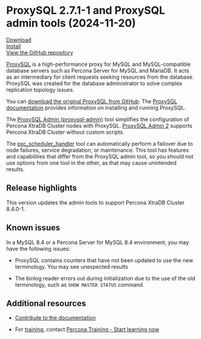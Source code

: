 # ProxySQL 2.7.1-1 and ProxySQL admin tools (2024-11-20)

[Download](https://www.percona.com/download-proxysql)<br>
[Install](install-v2.md)<br>
[View the GitHub repository](https://github.com/percona/proxysql-admin-tool)

[ProxySQL](https://proxysql.com/) is a high-performance proxy for MySQL and MySQL-compatible database servers such as Percona Server for MySQL and MariaDB. It acts as an intermediary for client requests seeking resources from the database. ProxySQL was created for the database administrator to solve complex replication topology issues.

You can [download the original ProxySQL from GitHub](https://github.com/sysown/proxysql/releases). The [ProxySQL documentation](https://proxysql.com/documentation/) provides information on installing and running ProxySQL.

The [ProxySQL Admin (proxysql-admin)](proxysql-admin-tool-v2-config.md) tool simplifies the configuration of Percona XtraDB Cluster nodes with ProxySQL.  [ProxySQL Admin 2](proxysql-admin-tool-functions.md) supports Percona XtraDB Cluster without custom scripts.

The [pxc_scheduler_handler](psh-overview.md) tool can automatically perform a failover due to node failures, service degradation, or maintenance. This tool has features and capabilities that differ from the ProxySQL admin tool, so you should not use options from one tool in the other, as that may cause unintended results.

## Release highlights

This version updates the admin tools to support Percona XtraDB Cluster 8.4.0-1.

## Known issues

In a MySQL 8.4 or a Percona Server for MySQL 8.4 environment, you may have the following issues:

* ProxySQL contains counters that have not been updated to use the new terminology. You may see unexpected results

* The binlog reader errors out during initialization due to the use of the old terminology, such as `SHOW MASTER STATUS` command.

## Additional resources

- [Contribute to the documentation](https://github.com/percona/proxysql-admin-tool-doc/blob/main/contributing.md)

- For [training](https://www.percona.com/training), contact [Percona Training - Start learning now](https://learn.percona.com/contact-me)